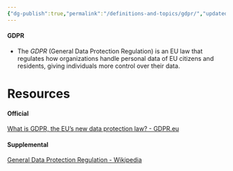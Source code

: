 ```yaml
---
{"dg-publish":true,"permalink":"/definitions-and-topics/gdpr/","updated":"2025-05-07T08:34:46.337-07:00"}
---
```


#### GDPR
- The *GDPR* (General Data Protection Regulation) is an EU law that regulates how organizations handle personal data of EU citizens and residents, giving individuals more control over their data.

# Resources

#### Official
[What is GDPR, the EU’s new data protection law? - GDPR.eu](https://gdpr.eu/what-is-gdpr/)
#### Supplemental
[General Data Protection Regulation - Wikipedia](https://en.wikipedia.org/wiki/General_Data_Protection_Regulation)